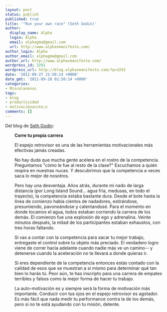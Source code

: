 ```yaml
---
layout: post
status: publish
published: true
title: '"Run your own race" (Seth Godin)'
author:
  display_name: Alpha
  login: Alpha
  email: alphagma@gmail.com
  url: http://www.alphasmanifesto.com/
author_login: Alpha
author_email: alphagma@gmail.com
author_url: http://www.alphasmanifesto.com/
wordpress_id: 3291
wordpress_url: http://blog.alphasmanifesto.com/?p=3291
date: '2011-09-27 21:50:14 +0000'
date_gmt: '2011-09-28 02:50:14 +0000'
categories:
- Miscelaneous
tags:
- blog
- productividad
- motivaci&oacute;n
comments: []
---
```

<p>Del blog de <a href="http://sethgodin.typepad.com/seths_blog/2011/09/run-your-own-race.html">Seth Godin</a>:</p>
<p style="padding-left: 30px;"><strong>Corre tu propia carrera</strong></p>
<p style="padding-left: 30px;">El espejo retrovisor es una de las herramientas motivacionales m&aacute;s efectivas jam&aacute;s creadas.</p>
<p style="padding-left: 30px;">No hay duda que mucha gente acelera en el rostro de la competencia. Preguntamos "c&oacute;mo le fue al resto de la clase?" Escuchamos a qui&eacute;n respira en nuestras nucas. Y descubrimos que la competencia a veces saca lo mejor de nosotros.</p>
<p style="padding-left: 30px;">Pero hay una desventaja. A&ntilde;os atr&aacute;s, durante mi nado de larga distancia (por Long Island Sound... agua fr&iacute;a, medusas, en todo el trayecto), la competencia estaba bastante dura. Desde el bote hasta la l&iacute;nea de comienzo hab&iacute;a cientos de nadadores, estir&aacute;ndose, presumiendo, pavone&aacute;ndose y calentandos&eacute;. Para el momento en donde tocamos el agua, todos estaban corriendo la carrera de los dem&aacute;s. El comienzo fue una explosi&oacute;n de ego y adrenalina. Veinte minutos despu&eacute;s, la mitad de los participantes estaban exhaustos, con tres horas faltando.</p>
<p style="padding-left: 30px;">Si vas a contar con la competencia para sacar tu mejor trabajo, entregaste el control sobre tu objeto m&aacute;s preciado. El verdadero logro viene de correr hacia adelante cuando nadie m&aacute;s ve un camino-- y detenerse cuando la aceleraci&oacute;n no te llevar&aacute; a donde quieras ir.</p>
<p style="padding-left: 30px;">Si eres dependiente de la competencia entonces est&aacute;s contado con la calidad de esos que se muestran a s&iacute; mismo para determinar qu&eacute; tan bien lo har&aacute;s t&uacute;. Peor a&uacute;n, te has inscripto para una carrera de empates terribles y falsos como la mejor forma de hacer tu trabajo.</p>
<p style="padding-left: 30px;">La auto-motivaci&oacute;n es y siempre ser&aacute; la forma de motivaci&oacute;n m&aacute;s importante. Conducir con tus ojos en el espejo retrovisor es agotador. Es m&aacute;s f&aacute;cil que nada medir tu performance contra la de los dem&aacute;s, pero si no te est&aacute; ayudando con tu misi&oacute;n, detente.</p>
